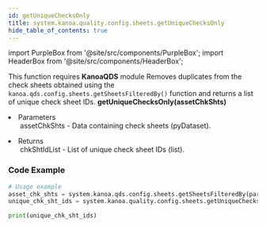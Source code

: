 ```yaml
---
id: getUniqueChecksOnly
title: system.kanoa.quality.config.sheets.getUniqueChecksOnly
hide_table_of_contents: true
---
```


import PurpleBox from '@site/src/components/PurpleBox';
import HeaderBox from '@site/src/components/HeaderBox';

<PurpleBox>This function requires <b>KanoaQDS</b> module</PurpleBox>
<HeaderBox header="Description">Removes duplicates from the check sheets obtained using the `kanoa.qds.config.sheets.getSheetsFilteredBy()` function and returns a list of unique check sheet IDs.</HeaderBox>
<HeaderBox header="Syntax">
    <b>getUniqueChecksOnly(assetChkShts)</b>
    <li> Parameters <br />
        <ul>assetChkShts - Data containing check sheets (pyDataset).</ul>
    </li>
    <li> Returns <br />
        <ul>chkShtIdList - List of unique check sheet IDs (list).</ul>
    </li>
</HeaderBox>

### Code Example
```python
# Usage example
asset_chk_shts = system.kanoa.qds.config.sheets.getSheetsFilteredBy(paramsDict={'enabled': True, 'triggerTypeId': 1, 'modeId': 2, 'shiftNameId': 3, 'toolingId': 6, 'chkShtTypeId': 7, 'chkShtId': 2, 'assetReqd': True, 'assetId': 56})
unique_chk_sht_ids = system.kanoa.quality.config.sheets.getUniqueChecksOnly(assetChkShts=asset_chk_shts)

print(unique_chk_sht_ids)

